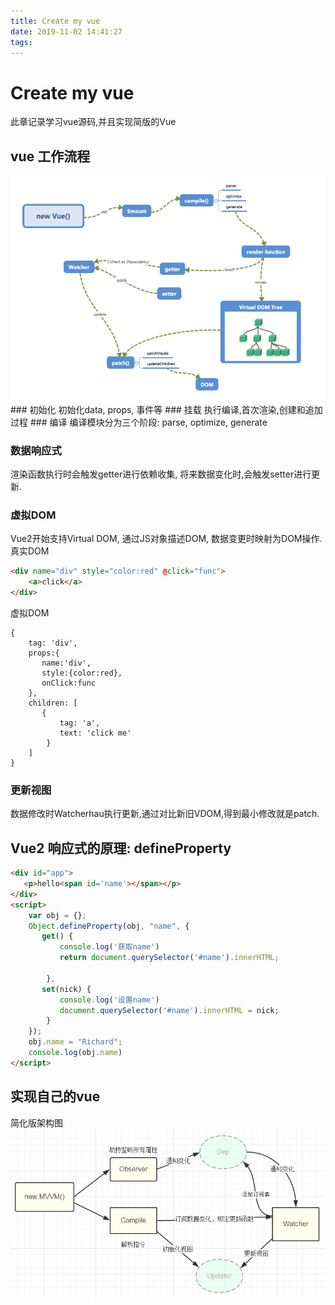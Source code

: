 ```yaml
---
title: Create my vue
date: 2019-11-02 14:41:27
tags:
---
```

# Create my vue
此章记录学习vue源码,并且实现简版的Vue

## vue 工作流程
<img src="../static/img/vueProcess.png">
### 初始化
初始化data, props, 事件等
### 挂载
执行编译,首次渲染,创建和追加过程
### 编译
编译模块分为三个阶段: parse, optimize, generate

### 数据响应式
渲染函数执行时会触发getter进行依赖收集, 将来数据变化时,会触发setter进行更新.

### 虚拟DOM
Vue2开始支持Virtual DOM, 通过JS对象描述DOM, 数据变更时映射为DOM操作.
真实DOM
```html
<div name="div" style="color:red" @click="func">
    <a>click</a>
</div>
```
虚拟DOM
```
{
    tag: 'div',  
    props:{
       name:'div',
       style:{color:red},
       onClick:func
    },
    children: [
       {
           tag: 'a',        
           text: 'click me'  
        }
    ]
}
```
### 更新视图
数据修改时Watcherhau执行更新,通过对比新旧VDOM,得到最小修改就是patch.

## Vue2 响应式的原理: defineProperty
```html
<div id="app">
   <p>hello<span id='name'></span></p>
</div>
<script>
    var obj = {};
    Object.defineProperty(obj, "name", {
       get() {
           console.log('获取name')
           return document.querySelector('#name').innerHTML;
     
        },
       set(nick) {
           console.log('设置name')
           document.querySelector('#name').innerHTML = nick;
        }
    });
    obj.name = "Richard";
    console.log(obj.name)
</script>
```
## 实现自己的vue
简化版架构图
<img src="../static/img/vue.png">
